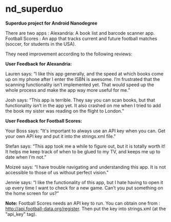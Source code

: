 # nd_superduo
<b>Superduo project for Android Nanodegree</b>

There are two apps : 
Alexandria: A book list and barcode scanner app.
Football Scores : An app that tracks current and future football matches (soccer, for students in the USA).

They need improvement according to the following reviews:

<b>User Feedback for Alexandria:</b>

Lauren says:
“I like this app generally, and the speed at which books come up on my phone after I enter the ISBN is awesome. I’m frustrated that the scanning functionality isn’t implemented yet. That would speed up the whole process and make the app way more useful for me.”

Josh says:
“This app is terrible. They say you can scan books, but that functionality isn’t in the app yet. It also crashed on me when I tried to add the book my sister was reading on the flight to London.”

<b>User Feedback for Football Scores:</b>

Your Boss says:
"It's important to always use an API key when you can. Get your own API key and put it into the strings.xml file."

Stefan says:
“This app took me a while to figure out, but it is totally worth it! It helps me keep track of when to be glued to my TV, and keeps me up to date when I’m not.”

Moizeé says:
“I have trouble navigating and understanding this app. It is not accessible to those of us without perfect vision."

Jennie says:
“I like the functionality of this app, but I hate having to open it up every time I want to check for a new game. Can’t you put something on the home screen for us?”

<b>Note:</b>
Football Scores needs an API key to run.
You can obtain one from : http://api.football-data.org/register.
Then put the key into strings.xml (at the "api_key" tag).
